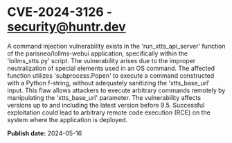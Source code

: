 # CVE-2024-3126 - security@huntr.dev

A command injection vulnerability exists in the 'run_xtts_api_server' function of the parisneo/lollms-webui application, specifically within the 'lollms_xtts.py' script. The vulnerability arises due to the improper neutralization of special elements used in an OS command. The affected function utilizes 'subprocess.Popen' to execute a command constructed with a Python f-string, without adequately sanitizing the 'xtts_base_url' input. This flaw allows attackers to execute arbitrary commands remotely by manipulating the 'xtts_base_url' parameter. The vulnerability affects versions up to and including the latest version before 9.5. Successful exploitation could lead to arbitrary remote code execution (RCE) on the system where the application is deployed.

**Publish date:** 2024-05-16
